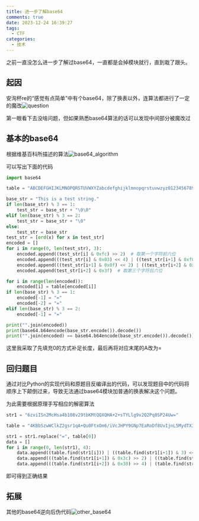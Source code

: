 ```yaml
---
title: 进一步了解base64
comments: true
date: 2023-12-24 16:39:27
tags:
  - CTF
categories:
  - 技术
---
```


之前一直没怎么进一步了解过base64，一直都是会掉模块就行，直到栽了跟头。

## 起因

安洵杯re的“感觉有点简单”中有个base64，除了换表以外，连算法都进行了一定的魔改![question](https://img.0a0.moe/od/01tklsjzdlwx56ku4xgbdlt3ly6kdm7ln3)

第一眼看下去没啥问题，但如果熟悉base64算法的话可以发现中间部分被魔改过

## 基本的base64

根据维基百科所描述的算法![base64_algorithm](https://img.0a0.moe/od/01tklsjzbnwvl3esh7fjbixltnfku4y3ur)

可以写出下面的代码

```python
import base64

table = "ABCDEFGHIJKLMNOPQRSTUVWXYZabcdefghijklmnopqrstuvwzyz0123456789+/"

base_str = "This is a test string."
if len(base_str) % 3 == 1:
    test_str = base_str + "\0\0"
elif len(base_str) % 3 == 2:
    test_str = base_str + "\0"
else:
    test_str = base_str
test_str = [ord(x) for x in test_str]
encoded = []
for i in range(0, len(test_str), 3):
    encoded.append((test_str[i] & 0xfc) >> 2)  # 取第一个字符前六位
    encoded.append(((test_str[i] & 0x03) << 4) | ((test_str[i+1] & 0xf0) >> 4))  # 取第一个字符后两位和第二个字符前四位
    encoded.append(((test_str[i+1] & 0x0f) << 2) | ((test_str[i+2] & 0xc0) >> 6))  # 取第二个字符后四位和第三个字符前两位
    encoded.append(test_str[i+2] & 0x3f)  # 取第三个字符后六位

for i in range(len(encoded)):
    encoded[i] = table[encoded[i]]
if len(base_str) % 3 == 1:
    encoded[-1] = "="
    encoded[-2] = "="
elif len(base_str) % 3 == 2:
    encoded[-1] = "="

print("".join(encoded))
print(base64.b64encode(base_str.encode()).decode())
print("".join(encoded) == base64.b64encode(base_str.encode()).decode())
```

这里我采取了先填充0的方式补足长度，最后再将对应末尾的A改为=

## 回归题目

通过对比Python的实现代码和原题目反编译出的代码，可以发现题目中的代码将顺序上下颠倒过来，导致无法通过base64模块加普通的换表解决这个问题。

为此需要根据原理手写相应的解密算法

```python
str1 = "6zviISn2McHsa4b108v29tbKMtQQXQHA+2+sTYLlg9v2Q2Pq8SP24Uw="

table = "4KBbSzwWClkZ2gsr1qA+Qu0FtxOm6/iVcJHPY9GNp7EaRoDf8UvIjnL5MydTX3eh"

str1 = str1.replace("=", table[0])
data = []
for i in range(0, len(str1), 4):
    data.append((table.find(str1[i])) | ((table.find(str1[i+1]) & 3) << 6))
    data.append(((table.find(str1[i+1]) & 0x3c) >> 2) | ((table.find(str1[i+2]) & 0xf) << 4))
    data.append(((table.find(str1[i+2]) & 0x30) >> 4) | (table.find(str1[i+3]) << 2))
```

即可得到正确结果

## 拓展

其他的base64逆向后伪代码![other_base64](https://img.0a0.moe/od/01tklsjzg2yf3qsk2cj5hkcogkyoq7zhj7)
